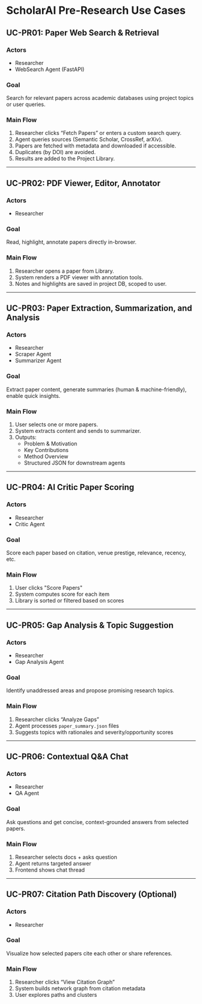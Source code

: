 # ScholarAI Pre-Research Use Cases

## UC-PR01: Paper Web Search & Retrieval

### Actors
- Researcher
- WebSearch Agent (FastAPI)

### Goal
Search for relevant papers across academic databases using project topics or user queries.

### Main Flow
1. Researcher clicks “Fetch Papers” or enters a custom search query.
2. Agent queries sources (Semantic Scholar, CrossRef, arXiv).
3. Papers are fetched with metadata and downloaded if accessible.
4. Duplicates (by DOI) are avoided.
5. Results are added to the Project Library.

---

## UC-PR02: PDF Viewer, Editor, Annotator

### Actors
- Researcher

### Goal
Read, highlight, annotate papers directly in-browser.

### Main Flow
1. Researcher opens a paper from Library.
2. System renders a PDF viewer with annotation tools.
3. Notes and highlights are saved in project DB, scoped to user.

---

## UC-PR03: Paper Extraction, Summarization, and Analysis

### Actors
- Researcher
- Scraper Agent
- Summarizer Agent

### Goal
Extract paper content, generate summaries (human & machine-friendly), enable quick insights.

### Main Flow
1. User selects one or more papers.
2. System extracts content and sends to summarizer.
3. Outputs:
   - Problem & Motivation
   - Key Contributions
   - Method Overview
   - Structured JSON for downstream agents

---

## UC-PR04: AI Critic Paper Scoring

### Actors
- Researcher
- Critic Agent

### Goal
Score each paper based on citation, venue prestige, relevance, recency, etc.

### Main Flow
1. User clicks "Score Papers"
2. System computes score for each item
3. Library is sorted or filtered based on scores

---

## UC-PR05: Gap Analysis & Topic Suggestion

### Actors
- Researcher
- Gap Analysis Agent

### Goal
Identify unaddressed areas and propose promising research topics.

### Main Flow
1. Researcher clicks “Analyze Gaps”
2. Agent processes `paper_summary.json` files
3. Suggests topics with rationales and severity/opportunity scores

---

## UC-PR06: Contextual Q&A Chat

### Actors
- Researcher
- QA Agent

### Goal
Ask questions and get concise, context-grounded answers from selected papers.

### Main Flow
1. Researcher selects docs + asks question
2. Agent returns targeted answer
3. Frontend shows chat thread

---

## UC-PR07: Citation Path Discovery (Optional)

### Actors
- Researcher

### Goal
Visualize how selected papers cite each other or share references.

### Main Flow
1. Researcher clicks “View Citation Graph”
2. System builds network graph from citation metadata
3. User explores paths and clusters